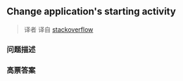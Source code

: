 ## Change application's starting activity

> 译者 译自 [stackoverflow](http://stackoverflow.com/questions/3631982/change-applications-starting-activity) 

### 问题描述 

### 高票答案 

